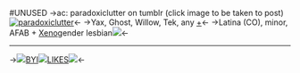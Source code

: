 #UNUSED
->ac: paradoxiclutter on tumblr (click image to be taken to post)
[![paradoxiclutter](https://64.media.tumblr.com/33ec4d0824d39ea122b05eaac9715a3b/95930dd6430d5e4a-d4/s400x600/36a32860b7d935f709d2a8078f0a096e01c8bdcf.jpg)](https://www.tumblr.com/paradoxiclutter/688155897752682496/an-involuntary-evil?source=share)<-
->Yax, Ghost, Willow, Tek, any [+](https://pronouny.xyz/u/yaxghost)<-
->Latina (CO), minor, AFAB + [Xeno](https://rentry.co/catnest)gender lesbian![](https://64.media.tumblr.com/7728395949ccfbb211c0882ea8dcecf0/4ea69bc4176caa21-41/s75x75_c1/17eb7fcec803f994751db0a1e34eaf98c246c934.gifv)<-
***
->![](https://mikejima.crd.co/assets/images/gallery19/9b7797d4_original.gif?v=2c0d9589)[BYI](https://rentry.co/gtwsc)![](https://mikejima.crd.co/assets/images/gallery18/c40814d2_original.gif?v=2c0d9589)[LIKES](https://rentry.co/zedaphplays)![](https://gifs.crd.co/assets/images/gallery14/3197f9ef.gif?v=5f0408ba)<-